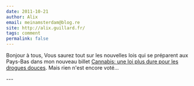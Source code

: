 ```yaml
---
date: 2011-10-21
author: Alix
email: meinamsterdam@blog.re
site: http://alix.guillard.fr/
tags: comment
permalink: false
---
```


<p>
Bonjour à tous,
Vous saurez tout sur les nouvelles lois qui se préparent aux Pays-Bas dans mon nouveau billet <a href="http://blog.re/me-in-amsterdam/index.php/cannabis-une-loi-plus-dure-pour-les-drogues-douces">Cannabis: une loi plus dure pour les drogues douces</a>. Mais rien n'est encore voté...
</p>
---